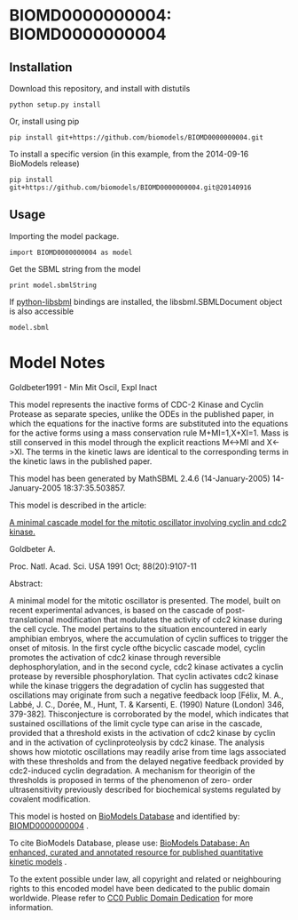 # BIOMD0000000004: BIOMD0000000004

## Installation

Download this repository, and install with distutils

`python setup.py install`

Or, install using pip

`pip install git+https://github.com/biomodels/BIOMD0000000004.git`

To install a specific version (in this example, from the 2014-09-16 BioModels release)

`pip install git+https://github.com/biomodels/BIOMD0000000004.git@20140916`

## Usage

Importing the model package.

`import BIOMD0000000004 as model`

Get the SBML string from the model

`print model.sbmlString`

If [python-libsbml](https://pypi.python.org/pypi/python-libsbml) bindings are
installed, the libsbml.SBMLDocument object is also accessible

`model.sbml`


# Model Notes


Goldbeter1991 - Min Mit Oscil, Expl Inact

This model represents the inactive forms of CDC-2 Kinase and Cyclin Protease
as separate species, unlike the ODEs in the published paper, in which the
equations for the inactive forms are substituted into the equations for the
active forms using a mass conservation rule M+MI=1,X+XI=1. Mass is still
conserved in this model through the explicit reactions M<->MI and X<->XI. The
terms in the kinetic laws are identical to the corresponding terms in the
kinetic laws in the published paper.

This model has been generated by MathSBML 2.4.6 (14-January-2005)
14-January-2005 18:37:35.503857.

This model is described in the article:

[A minimal cascade model for the mitotic oscillator involving cyclin and cdc2
kinase.](http://identifiers.org/pubmed/1833774)

Goldbeter A.

Proc. Natl. Acad. Sci. USA 1991 Oct; 88(20):9107-11

Abstract:

A minimal model for the mitotic oscillator is presented. The model, built on
recent experimental advances, is based on the cascade of post-translational
modification that modulates the activity of cdc2 kinase during the cell cycle.
The model pertains to the situation encountered in early amphibian embryos,
where the accumulation of cyclin suffices to trigger the onset of mitosis. In
the first cycle ofthe bicyclic cascade model, cyclin promotes the activation
of cdc2 kinase through reversible dephosphorylation, and in the second cycle,
cdc2 kinase activates a cyclin protease by reversible phosphorylation. That
cyclin activates cdc2 kinase while the kinase triggers the degradation of
cyclin has suggested that oscillations may originate from such a negative
feedback loop [Félix, M. A., Labbé, J. C., Dorée, M., Hunt, T. & Karsenti, E.
(1990) Nature (London) 346, 379-382]. Thisconjecture is corroborated by the
model, which indicates that sustained oscillations of the limit cycle type can
arise in the cascade, provided that a threshold exists in the activation of
cdc2 kinase by cyclin and in the activation of cyclinproteolysis by cdc2
kinase. The analysis shows how miototic oscillations may readily arise from
time lags associated with these thresholds and from the delayed negative
feedback provided by cdc2-induced cyclin degradation. A mechanism for
theorigin of the thresholds is proposed in terms of the phenomenon of zero-
order ultrasensitivity previously described for biochemical systems regulated
by covalent modification.

This model is hosted on [BioModels Database](http://www.ebi.ac.uk/biomodels/)
and identified by:
[BIOMD0000000004](http://identifiers.org/biomodels.db/BIOMD0000000004) .

To cite BioModels Database, please use: [BioModels Database: An enhanced,
curated and annotated resource for published quantitative kinetic
models](http://identifiers.org/pubmed/20587024) .

To the extent possible under law, all copyright and related or neighbouring
rights to this encoded model have been dedicated to the public domain
worldwide. Please refer to [CC0 Public Domain
Dedication](http://creativecommons.org/publicdomain/zero/1.0/) for more
information.


